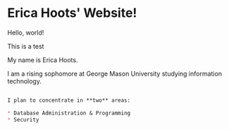 # Erica Hoots' Website!

Hello, world!

This is a test

My name is Erica Hoots.

I am a rising sophomore at George Mason University studying information technology.

```markdown

I plan to concentrate in **two** areas:

* Database Administration & Programming
* Security

```
